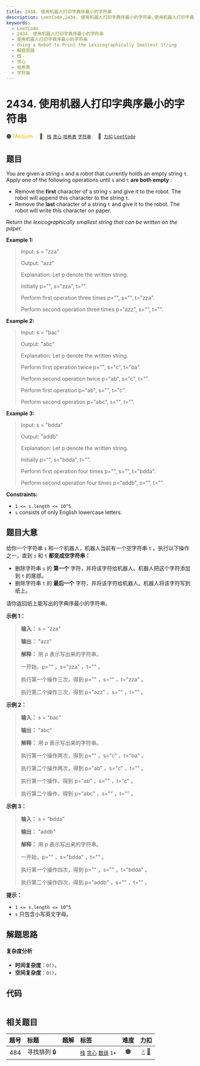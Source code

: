 ```yaml
---
title: 2434. 使用机器人打印字典序最小的字符串
description: LeetCode,2434. 使用机器人打印字典序最小的字符串,使用机器人打印字典序最小的字符串,Using a Robot to Print the Lexicographically Smallest String,解题思路,栈,贪心,哈希表,字符串
keywords:
  - LeetCode
  - 2434. 使用机器人打印字典序最小的字符串
  - 使用机器人打印字典序最小的字符串
  - Using a Robot to Print the Lexicographically Smallest String
  - 解题思路
  - 栈
  - 贪心
  - 哈希表
  - 字符串
---
```


# 2434. 使用机器人打印字典序最小的字符串

🟠 <font color=#ffb800>Medium</font>&emsp; 🔖&ensp; [`栈`](/tag/stack.md) [`贪心`](/tag/greedy.md) [`哈希表`](/tag/hash-table.md) [`字符串`](/tag/string.md)&emsp; 🔗&ensp;[`力扣`](https://leetcode.cn/problems/using-a-robot-to-print-the-lexicographically-smallest-string) [`LeetCode`](https://leetcode.com/problems/using-a-robot-to-print-the-lexicographically-smallest-string)

## 题目

You are given a string `s` and a robot that currently holds an empty string
`t`. Apply one of the following operations until `s` and `t` **are both
empty** :

  * Remove the **first** character of a string `s` and give it to the robot. The robot will append this character to the string `t`.
  * Remove the **last** character of a string `t` and give it to the robot. The robot will write this character on paper.

Return _the lexicographically smallest string that can be written on the
paper._



**Example 1:**

> Input: s = "zza"
> 
> Output: "azz"
> 
> Explanation: Let p denote the written string.
> 
> Initially p="", s="zza", t="".
> 
> Perform first operation three times p="", s="", t="zza".
> 
> Perform second operation three times p="azz", s="", t="".

**Example 2:**

> Input: s = "bac"
> 
> Output: "abc"
> 
> Explanation: Let p denote the written string.
> 
> Perform first operation twice p="", s="c", t="ba". 
> 
> Perform second operation twice p="ab", s="c", t="". 
> 
> Perform first operation p="ab", s="", t="c". 
> 
> Perform second operation p="abc", s="", t="".

**Example 3:**

> Input: s = "bdda"
> 
> Output: "addb"
> 
> Explanation: Let p denote the written string.
> 
> Initially p="", s="bdda", t="".
> 
> Perform first operation four times p="", s="", t="bdda".
> 
> Perform second operation four times p="addb", s="", t="".

**Constraints:**

  * `1 <= s.length <= 10^5`
  * `s` consists of only English lowercase letters.


## 题目大意

给你一个字符串 `s` 和一个机器人，机器人当前有一个空字符串 `t` 。执行以下操作之一，直到 `s` 和 `t` **都变成空字符串：**

  * 删除字符串 `s` 的 **第一个**  字符，并将该字符给机器人。机器人把这个字符添加到 `t` 的尾部。
  * 删除字符串 `t` 的 **最后一个**  字符，并将该字符给机器人。机器人将该字符写到纸上。

请你返回纸上能写出的字典序最小的字符串。



**示例 1：**

> 
> 
> 
> 
> 
> **输入：** s = "zza"
> 
> **输出：** "azz"
> 
> **解释：** 用 p 表示写出来的字符串。
> 
> 一开始，p="" ，s="zza" ，t="" 。
> 
> 执行第一个操作三次，得到 p="" ，s="" ，t="zza" 。
> 
> 执行第二个操作三次，得到 p="azz" ，s="" ，t="" 。
> 
> 

**示例 2：**

> 
> 
> 
> 
> 
> **输入：** s = "bac"
> 
> **输出：** "abc"
> 
> **解释：** 用 p 表示写出来的字符串。
> 
> 执行第一个操作两次，得到 p="" ，s="c" ，t="ba" 。
> 
> 执行第二个操作两次，得到 p="ab" ，s="c" ，t="" 。
> 
> 执行第一个操作，得到 p="ab" ，s="" ，t="c" 。
> 
> 执行第二个操作，得到 p="abc" ，s="" ，t="" 。
> 
> 

**示例 3：**

> 
> 
> 
> 
> 
> **输入：** s = "bdda"
> 
> **输出：** "addb"
> 
> **解释：** 用 p 表示写出来的字符串。
> 
> 一开始，p="" ，s="bdda" ，t="" 。
> 
> 执行第一个操作四次，得到 p="" ，s="" ，t="bdda" 。
> 
> 执行第二个操作四次，得到 p="addb" ，s="" ，t="" 。
> 
> 



**提示：**

  * `1 <= s.length <= 10^5`
  * `s` 只包含小写英文字母。


## 解题思路

#### 复杂度分析

- **时间复杂度**：`O()`，
- **空间复杂度**：`O()`，

## 代码

```javascript

```

## 相关题目

<!-- prettier-ignore -->
| 题号 | 标题 | 题解 | 标签 | 难度 | 力扣 |
| :------: | :------ | :------: | :------ | :------: | :------: |
| 484 | 寻找排列 🔒 |  |  [`栈`](/tag/stack.md) [`贪心`](/tag/greedy.md) [`数组`](/tag/array.md) `1+` | 🟠 | [🀄️](https://leetcode.cn/problems/find-permutation) [🔗](https://leetcode.com/problems/find-permutation) |